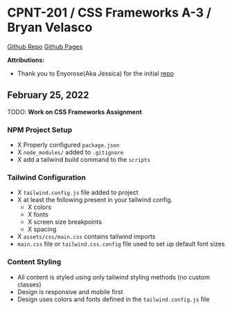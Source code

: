 # CPNT-201 / CSS Frameworks A-3 / Bryan Velasco

[Github Repo](https://github.com/cosmob3/cpnt201-a3)
[Github Pages](https://cosmob3.github.io/cpnt201-a3/)

**Attributions:**
- Thank you to Enyorose(Aka Jessica) for the initial [repo](https://github.com/Enyorose/tailwind-activity-template)

## February 25, 2022

TODO: **Work on CSS Frameworks Assignment**

### NPM Project Setup
- X Properly configured `package.json`
- X `node_modules/` added to `.gitignore`
- X add a tailwind build command to the `scripts`

### Tailwind Configuration 
- X `tailwind.config.js` file added to project
- X at least the following present in your tailwind config.
  - X colors
  - X fonts
  - X screen size breakpoints
  - X spacing
- X `assets/css/main.css` contains tailwind imports
- `main.css` file or `tailwind.css.config` file used to set up default font sizes

### Content Styling 
- All content is styled using only tailwind styling methods (no custom classes)
- Design is responsive and mobile first
- Design uses colors and fonts defined in the `tailwind.config.js` file